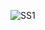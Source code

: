 ![SS1](https://user-images.githubusercontent.com/54885057/68747274-c7e19980-062c-11ea-8e7a-e44b27e2ffad.png)
